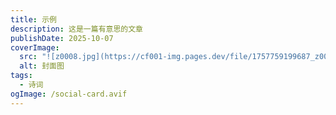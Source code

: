 ```yaml
---
title: 示例
description: 这是一篇有意思的文章
publishDate: 2025-10-07
coverImage:
  src: "![z0008.jpg](https://cf001-img.pages.dev/file/1757759199687_z0008.jpg )"
  alt: 封面图
tags:
  - 诗词
ogImage: /social-card.avif
---
```

